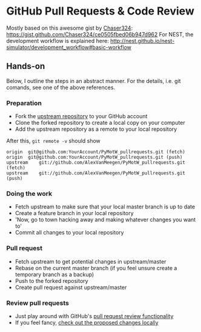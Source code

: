 # GitHub Pull Requests & Code Review

Mostly based on this awesome gist by [Chaser324](https://github.com/Chaser324): https://gist.github.com/Chaser324/ce0505fbed06b947d962
For NEST, the development workflow is explained here: http://nest.github.io/nest-simulator/development_workflow#basic-workflow

## Hands-on

Below, I outline the steps in an abstract manner. For the details, i.e. git comands, see one of the above references.

### Preparation

* Fork the [upstream repository](https://github.com/AlexVanMeegen/PyMotW_pullrequests) to your GitHub account
* Clone the forked repository to create a local copy on your computer
* Add the upstream repository as a remote to your local repository

After this, `git remote -v` should show
```
origin	git@github.com:YourAccount/PyMotW_pullrequests.git (fetch)
origin	git@github.com:YourAccount/PyMotW_pullrequests.git (push)
upstream	git://github.com/AlexVanMeegen/PyMotW_pullrequests.git (fetch)
upstream	git://github.com/AlexVanMeegen/PyMotW_pullrequests.git (push)
```

### Doing the work

* Fetch upstream to make sure that your local master branch is up to date
* Create a feature branch in your local repository
* 'Now, go to town hacking away and making whatever changes you want to'
* Commit all changes to your local repository

### Pull request

* Fetch upstream to get potential changes in upstream/master
* Rebase on the current master branch (if you feel unsure create a temporary branch as a backup)
* Push to the forked repository
* Create pull request against upstream/master

### Review pull requests

* Just play around with GitHub's [pull request review functionality](https://help.github.com/en/articles/about-pull-request-reviews)
* If you feel fancy, [check out the proposed changes locally](https://gist.github.com/Chaser324/ce0505fbed06b947d962#checking-out-and-testing-pull-requests)
